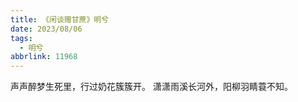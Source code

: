 ```yaml
---
title: 《闲谈赠甘蔗》明兮
date: 2023/08/06
tags:
  - 明兮
abbrlink: 11968
---
```

声声醉梦生死里，行过奶花簇簇开。
潇潇雨溪长河外，阳柳羽睛蓑不知。
